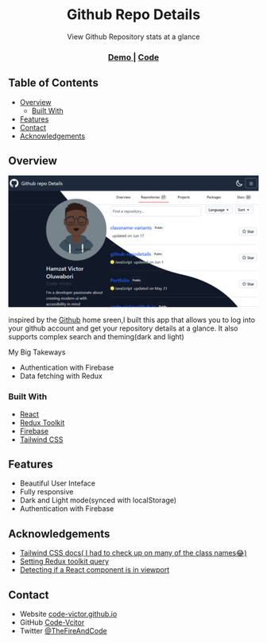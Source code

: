<!-- Please update value in the {}  -->

<h1 align="center">Github Repo Details</h1>

<div align="center">
View Github Repository stats at a glance
</div>

<div align="center">
  <h3>
    <a href="https://code-victor.github.io/interior-consultant-landing-page/">
      Demo
    </a>
    <span> | </span>
    <a href="https://github.com/Code-Victor/interior-consultant-landing-page">
      Code
    </a>
  </h3>
</div>

<!-- TABLE OF CONTENTS -->

## Table of Contents

- [Overview](#overview)
  - [Built With](#built-with)
- [Features](#features)
- [Contact](#contact)
- [Acknowledgements](#acknowledgements)

<!-- OVERVIEW -->

## Overview

![screenshot](./GRDthumbnail.png)

inspired by the <a href="http://devchallenges.io" target="_blank">Github</a> home sreen,I built this app that allows you to log into your github account and get your repository details at a glance. It also supports complex search and theming(dark and light) 

My Big Takeways
- Authentication with Firebase
- Data fetching with Redux

### Built With

<!-- This section should list any major frameworks that you built your project using. Here are a few examples.-->

- [React](https://reactjs.org/)
- [Redux Toolkit](https://redux-toolkit.js.org/)
- [Firebase](https://firebase.google.com/)
- [Tailwind CSS](https://tailwindcss.com/)

## Features
- Beautiful User Inteface
- Fully responsive
- Dark and Light mode(synced with localStorage)
- Authentication with Firebase
<!-- List the features of your application or follow the template. Don't share the figma file here :) -->



## Acknowledgements

<!-- This section should list any articles or add-ons/plugins that helps you to complete the project. This is optional but it will help you in the future. For exmpale -->

- [Tailwind CSS docs( I had to check up on many of the class names😂)](https://tailwindcss.com/)
- [Setting Redux toolkit query](https://redux-toolkit.js.org/rtk-query/overview)
- [Detecting if a React component is in viewport ](https://www.npmjs.com/package/react-in-viewport)

## Contact

- Website [code-victor.github.io](https://https://code-victor.github.io/)
- GitHub [Code-Vcitor](https://github.com/Code-Victor)
- Twitter [@TheFireAndCode](https://twitter.com/TheFireAndCode)
